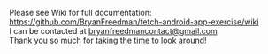 Please see Wiki for full documentation: https://github.com/BryanFreedman/fetch-android-app-exercise/wiki <br>
I can be contacted at bryanfreedmancontact@gmail.com <br>
Thank you so much for taking the time to look around!
